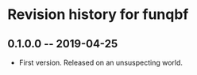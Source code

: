# Revision history for funqbf

## 0.1.0.0 -- 2019-04-25

* First version. Released on an unsuspecting world.
